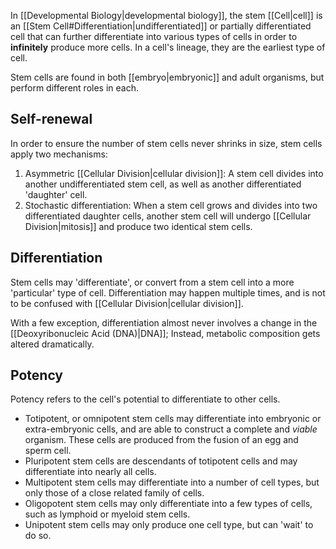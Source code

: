 In [[Developmental Biology|developmental biology]], the stem [[Cell|cell]] is an [[Stem Cell#Differentiation|undifferentiated]] or partially differentiated cell that can further differentiate into various types of cells in order to **infinitely** produce more cells. In a cell's lineage, they are the earliest type of cell.

Stem cells are found in both [[embryo|embryonic]] and adult organisms, but perform different roles in each.

## Self-renewal

In order to ensure the number of stem cells never shrinks in size, stem cells apply two mechanisms:

1. Asymmetric [[Cellular Division|cellular division]]: A stem cell divides into another undifferentiated stem cell, as well as another differentiated 'daughter' cell.
2. Stochastic differentiation: When a stem cell grows and divides into two differentiated daughter cells, another stem cell will undergo [[Cellular Division|mitosis]] and produce two identical stem cells.

## Differentiation

Stem cells may 'differentiate', or convert from a stem cell into a more 'particular' type of cell. Differentiation may happen multiple times, and is not to be confused with [[Cellular Division|cellular division]].

With a few exception, differentiation almost never involves a change in the [[Deoxyribonucleic Acid (DNA)|DNA]]; Instead, metabolic composition gets altered dramatically.

## Potency

Potency refers to the cell's potential to differentiate to other cells.

- Totipotent, or omnipotent stem cells may differentiate into embryonic or extra-embryonic cells, and are able to construct a complete and *viable* organism. These cells are produced from the fusion of an egg and sperm cell.
- Pluripotent stem cells are descendants of totipotent cells and may differentiate into nearly all cells.
- Multipotent stem cells may differentiate into a number of cell types, but only those of a close related family of cells.
- Oligopotent stem cells may only differentiate into a few types of cells, such as lymphoid or myeloid stem cells.
- Unipotent stem cells may only produce one cell type, but can 'wait' to do so.